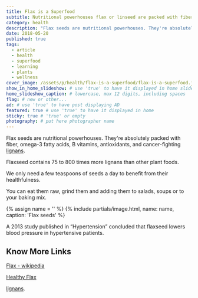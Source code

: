 ```yaml
---
title: Flax is a Superfood
subtitle: Nutritional powerhouses flax or linseed are packed with fiber, omega-3, vitamins, and antioxidants.
category: health
description: "Flax seeds are nutritional powerhouses. They're absolutely packed with fiber, omega-3 fatty acids, B vitamins, antioxidants, and cancer-fighting lignans."
date: 2018-05-20
published: true
tags:
  - article
  - health
  - superfood
  - learning
  - plants
  - wellness
cover_image: /assets/p/health/flax-is-a-superfood/flax-is-a-superfood.jpg
show_in_home_slideshow: # use 'true' to have it displayed in home slideshow
home_slideshow_caption: # lowercase, max 12 digits, including spaces
flag: # new or other...
ad: # use 'true' to have post displaying AD
featured: true # use 'true' to have it displayed in home
sticky: true # 'true' or empty
photography: # put here photographer name
---
```

Flax seeds are nutritional powerhouses. They're absolutely packed with fiber, omega-3 fatty acids, B vitamins, antioxidants, and cancer-fighting [lignans](https://en.wikipedia.org/wiki/Lignan).

Flaxseed contains 75 to 800 times more lignans than other plant foods.

We only need a few teaspoons of seeds a day to benefit from their healthfulness.

You can eat them raw, grind them and adding them to salads, soups or to your baking mix.

{% assign name = '' %}
{% include partials/image.html, name: name, caption: 'Flax seeds' %}


A 2013 study published in “Hypertension” concluded that flaxseed lowers blood pressure in hypertensive patients.


## Know More Links

[Flax - wikipedia](https://en.wikipedia.org/wiki/Flax)

[Healthy Flax](https://www.healthyflax.org/)

[lignans](https://en.wikipedia.org/wiki/Lignan).
